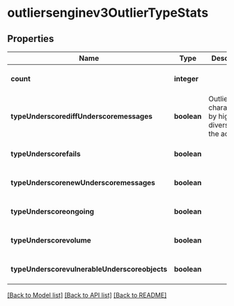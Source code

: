 # outliersenginev3OutlierTypeStats

## Properties
Name | Type | Description | Notes
------------ | ------------- | ------------- | -------------
**count** | **integer** |  | [optional] [default to null]
**typeUnderscorediffUnderscoremessages** | **boolean** | Outlier is characterized by high diversity of the activities | [optional] [default to null]
**typeUnderscorefails** | **boolean** |  | [optional] [default to null]
**typeUnderscorenewUnderscoremessages** | **boolean** |  | [optional] [default to null]
**typeUnderscoreongoing** | **boolean** |  | [optional] [default to null]
**typeUnderscorevolume** | **boolean** |  | [optional] [default to null]
**typeUnderscorevulnerableUnderscoreobjects** | **boolean** |  | [optional] [default to null]

[[Back to Model list]](../README.md#documentation-for-models) [[Back to API list]](../README.md#documentation-for-api-endpoints) [[Back to README]](../README.md)


